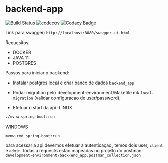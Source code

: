 # backend-app
[![Build Status](https://travis-ci.com/adrsant/backend-app.svg?branch=master)](https://travis-ci.com/adrsant/backend-app)
[![codecov](https://codecov.io/gh/adrsant/backend-app/branch/master/graph/badge.svg)](https://codecov.io/gh/adrsant/backend-app)
[![Codacy Badge](https://api.codacy.com/project/badge/Grade/afc08192c55f42a68151e31f9a96401c)](https://www.codacy.com/manual/adrsant.silva/backend-app?utm_source=github.com&amp;utm_medium=referral&amp;utm_content=adrsant/backend-app&amp;utm_campaign=Badge_Grade)

Link para swagger: `http://localhost:8080/swagger-ui.html`


Requesitos:
- DOCKER 
- JAVA 11
- POSTGRES


Passos para iniciar o backend:
- Instalar postgres local e criar banco de dados `backend_app`

- Rodar migration pelo development-environment/Makefile.mk `local-migration` (validar configuracao de user/password);

- Efetuar o start da api:
LINUX

```bash
./mvnw spring-boot:run
```

WINDOWS

```
mvnw.cmd spring-boot:run
```


para acessar a api devemos efetuar a autenticaçao, temos dois user, `client` e `admin`.
todas a requests estao mapeadas no projeto do postman: `development-environment/back-end_app.postman_collection.json`

